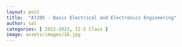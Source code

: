 ```yaml
---
layout: post
title:  "A7205 - Basic Electrical and Electronics Engineering"
author: sal
categories: [ 2022-2023, II-I Class ]
image: assets/images/16.jpg
---
```



